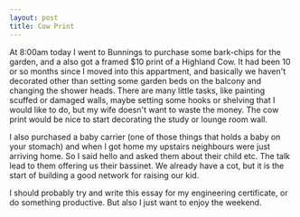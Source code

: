 ```yaml
---
layout: post
title: Cow Print
---
```


At 8:00am today I went to Bunnings to purchase some bark-chips for the garden, and a also got a framed $10 print of a Highland Cow. It had been 10 or so months since I moved into this appartment, and basically we haven't decorated other than setting some garden beds on the balcony and changing the shower heads. There are many little tasks, like painting scuffed or damaged walls, maybe setting some hooks or shelving that I would like to do, but my wife doesn't want to waste the money. The cow print would be nice to start decorating the study or lounge room wall.

I also purchased a baby carrier (one of those things that holds a baby on your stomach) and when I got home my upstairs neighbours were just arriving home. So I said hello and asked them about their child etc. The talk lead to them offering us their bassinet. We already have a cot, but it is the start of building a good network for raising our kid. 

I should probably try and write this essay for my engineering certificate, or do something productive. But also I just want to enjoy the weekend.
